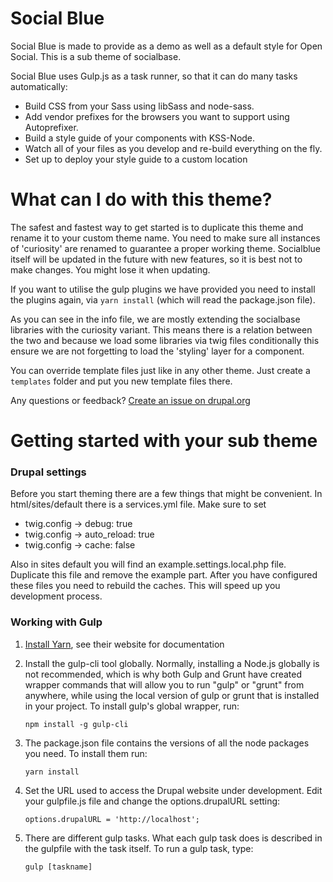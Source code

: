 # Social Blue
Social Blue is made to provide as a demo as well as a default style for Open Social. This is a sub theme of socialbase.

Social Blue uses Gulp.js as a task runner, so that it can do many tasks automatically:
 - Build CSS from your Sass using libSass and node-sass.
 - Add vendor prefixes for the browsers you want to support using Autoprefixer.
 - Build a style guide of your components with KSS-Node.
 - Watch all of your files as you develop and re-build everything on the fly.
 - Set up to deploy your style guide to a custom location

# What can I do with this theme?
The safest and fastest way to get started is to duplicate this theme and rename it to your custom theme name. You need to make sure all instances of 'curiosity' are renamed to guarantee a proper working theme. Socialblue itself will be updated in the future with new features, so it is best not to make changes. You might lose it when updating.

If you want to utilise the gulp plugins we have provided you need to install the plugins again, via `yarn install` (which will read the package.json file).

As you can see in the info file, we are mostly extending the socialbase libraries with the curiosity variant. This means there is a relation between the two and because we load some libraries via twig files conditionally this ensure we are not forgetting to load the 'styling' layer for a component.

You can override template files just like in any other theme. Just create a `templates` folder and put you new template files there.



Any questions or feedback?
[Create an issue on drupal.org](https://www.drupal.org/project/issues/social)


# Getting started with your sub theme 

### Drupal settings
Before you start theming there are a few things that might be convenient. In html/sites/default there is a services.yml file. Make sure to set
* twig.config -> debug: true
* twig.config -> auto_reload: true
* twig.config -> cache: false

Also in sites default you will find an example.settings.local.php file. Duplicate this file and remove the example part. After you have configured these files you need to rebuild the caches. This will speed up you development process.

### Working with Gulp

1. [Install Yarn](https://yarnpkg.com/en/docs/install), see their website for documentation

2. Install the gulp-cli tool globally. Normally, installing a Node.js globally
  is not recommended, which is why both Gulp and Grunt have created wrapper
  commands that will allow you to run "gulp" or "grunt" from anywhere, while
  using the local version of gulp or grunt that is installed in your project.
  To install gulp's global wrapper, run:
    ```
    npm install -g gulp-cli

3. The package.json file contains the versions of all the node packages you need. To install them run:
    ```
    yarn install
    ```
    
4. Set the URL used to access the Drupal website under development. Edit your
    gulpfile.js file and change the options.drupalURL setting:
    ```
    options.drupalURL = 'http://localhost';
    ```

4. There are different gulp tasks. What each gulp task does is described in the gulpfile with the task itself. To run a gulp task, type:
    ```
    gulp [taskname]
    ``` 
 